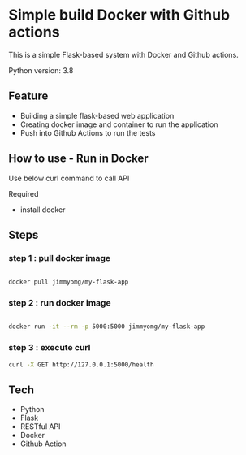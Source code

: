 # Simple build Docker with Github actions 
This is a simple Flask-based system with Docker and Github actions.

Python version: 3.8

## Feature 
- Building a simple flask-based web application
- Creating docker image and container to run the application
- Push into Github Actions to run the tests

## How to use - Run in Docker
Use below curl command to call API

Required 
- install docker
  
## Steps 
### step 1 : pull docker image

```bash

docker pull jimmyomg/my-flask-app

```

### step 2 : run docker image

```bash

docker run -it --rm -p 5000:5000 jimmyomg/my-flask-app

```
### step 3 : execute curl

```bash
curl -X GET http://127.0.0.1:5000/health
```

## Tech 
- Python
- Flask
- RESTful API
- Docker
- Github Action



